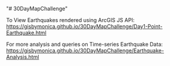 "# 30DayMapChallenge" 

To View Earthquakes rendered using ArcGIS JS API: https://gisbymonica.github.io/30DayMapChallenge/Day1-Point-Earthquake.html

For more analysis and queries on Time-series Earthquake Data: https://gisbymonica.github.io/30DayMapChallenge/Earthquake-Analysis.html
